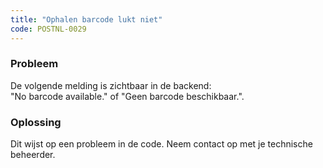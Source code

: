 ```yaml
---
title: "Ophalen barcode lukt niet"
code: POSTNL-0029
---
```


<div class="columnLayout single" data-layout="single">
<div class="cell normal" data-type="normal">
<div class="innerCell">
<p><h3>Probleem</h3></p><p>De volgende melding is zichtbaar in de backend:<br>"No barcode available." of "Geen barcode beschikbaar.".</p><p><h3>Oplossing</h3></p><p>Dit wijst op een probleem in de code. Neem contact op met je technische beheerder.</p></div>
</div>
</div>